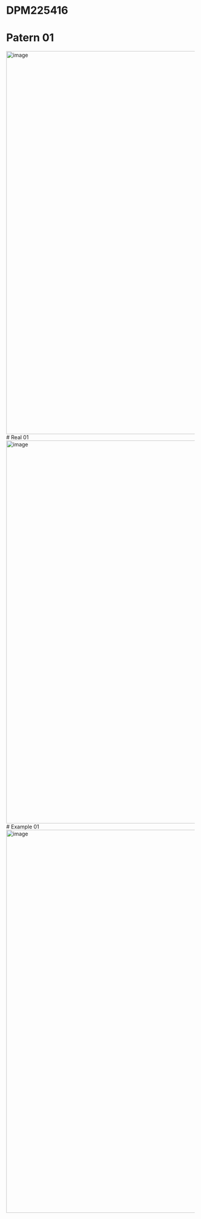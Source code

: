# DPM225416
# Patern 01
<img width="1280" height="1024" alt="image" src="https://github.com/user-attachments/assets/62350d17-519a-4c7b-83f6-084ed174db05" />
# Real 01
<img width="1280" height="1024" alt="image" src="https://github.com/user-attachments/assets/52b57c27-43e4-45f6-bc9a-4eccc77298e2" />
# Example 01
<img width="1280" height="1024" alt="image" src="https://github.com/user-attachments/assets/5e53137d-56c9-4398-a5ff-749a5286d64e" />
